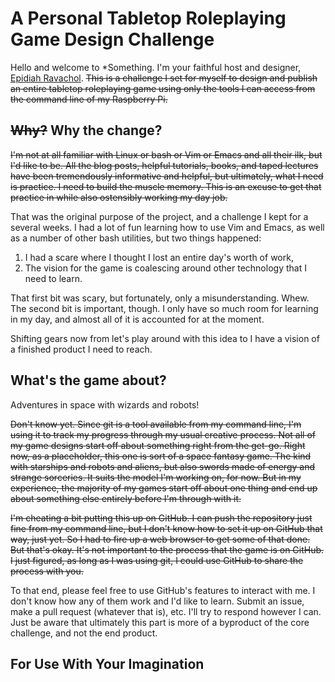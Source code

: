 # A Personal Tabletop Roleplaying Game Design Challenge
Hello and welcome to \*Something. I'm your faithful host and designer, [Epidiah Ravachol](http://www.dig1000holes.com). ~~This is a challenge I set for myself to design and publish an entire tabletop roleplaying game using only the tools I can access from the command line of my Raspberry Pi.~~

## ~~Why?~~ Why the change?
~~I'm not at all familiar with Linux or bash or Vim or Emacs and all their ilk, but I'd like to be. All the blog posts, helpful tutorials, books, and taped lectures have been tremendously informative and helpful, but ultimately, what I need is practice. I need to build the muscle memory. This is an excuse to get that practice in while also ostensibly working my day job.~~

That was the original purpose of the project, and a challenge I kept for a several weeks. I had a lot of fun learning how to use Vim and Emacs, as well as a number of other bash utilities, but two things happened:
1. I had a scare where I thought I lost an entire day's worth of work,
2. The vision for the game is coalescing around other technology that I need to learn.

That first bit was scary, but fortunately, only a misunderstanding. Whew. The second bit is important, though. I only have so much room for learning in my day, and almost all of it is accounted for at the moment.

Shifting gears now from let's play around with this idea to I have a vision of a finished product I need to reach.

## What's the game about?
Adventures in space with wizards and robots!

~~Don't know yet. Since git is a tool available from my command line, I'm using it to track my progress through my usual creative process. Not all of my game designs start off about something right from the get-go. Right now, as a placeholder, this one is sort of a space fantasy game. The kind with starships and robots and aliens, but also swords made of energy and strange sorceries. It suits the model I'm working on, for now. But in my experience, the majority of my games start off about one thing and end up about something else entirely before I'm through with it.~~

~~I'm cheating a bit putting this up on GitHub. I can push the repository just fine from my command line, but I don't know how to set it up on GitHub that way, just yet. So I had to fire up a web browser to get some of that done. But that's okay. It's not important to the process that the game is on GitHub. I just figured, as long as I was using git, I could use GitHub to share the process with you.~~

To that end, please feel free to use GitHub's features to interact with me. I don't know how any of them work and I'd like to learn. Submit an issue, make a pull request (whatever that is), etc. I'll try to respond however I can. Just be aware that ultimately this part is more of a byproduct of the core challenge, and not the end product.

## For Use With Your Imagination

